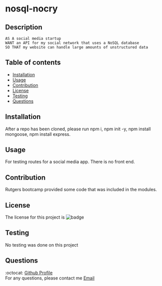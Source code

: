 # nosql-nocry

## Description
    AS A social media startup
    WANT an API for my social network that uses a NoSQL database
    SO THAT my website can handle large amounts of unstructured data

  ## Table of contents
  * [Installation](#installation)
  * [Usage](#usage)
  * [Contribution](#contribution)
  * [License](#license)
  * [Testing](#testing)
  * [Questions](#questions)

  ## Installation
  After a repo has been cloned, please run npm i, npm init -y, npm install mongoose, npm install express.


  ## Usage
  For testing routes for a social media app. There is no front end.

  ## Contribution
 Rutgers bootcamp provided some code that was included in the modules.

  ## License
  The license for this project is ![badge](https://img.shields.io/badge/license-Apache%20License%202.0-red)

  ## Testing
  No testing was done on this project

  ## Questions
  :octocat: [Github Profile](https://github.com/mlopez94) <br />
  For any questions, please contact me [Email](mailto:lopezmatthew87@gmail.com)